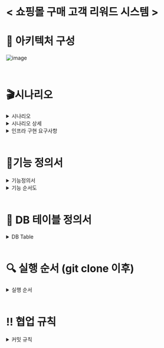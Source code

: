 # < 쇼핑몰 구매 고객 리워드 시스템 >
# 📄 아키텍처 구성
![image](https://user-images.githubusercontent.com/118877424/227402385-93f24094-9a1d-4bb9-b732-1fc5aa601674.png)

<br/>

# 🎬시나리오 
<details>
<summary>시나리오</summary>

<!-- summary 아래 한칸 공백 두어야함 -->
이커머스 업체인 샵스테이츠는 각종 굿즈를 판매하는 온라인 쇼핑몰을 운영하고 있습니다. 샵스테이츠는 충성 고객에 대한 이벤트를 기획하였습니다.

데일리 출석 이벤트를 제공하여, 꾸준히 방문 인증을 하는 고객에 대해 리워드를 제공하는 것이 목표입니다.

이를 위해서 기존에 잘 운영되고 있던 쇼핑몰 사이트 위에, 데일리 출석 이벤트를 위해 별도의 시스템을 구축하려고자 합니다.
</details>

<details>
<summary>시나리오 상세</summary>

<!-- summary 아래 한칸 공백 두어야함 -->
1. 이벤트 기간 : 2023년 3월 1일 ~ 3월 14일 (사용자는 총 14가지의 리워드 상품(상품고정)을 수령할 수 있다.)
2. 출석에 대한 리워드 수령 관련 내용
~~- **사용자**는 출석인증을 완료한 후 누적된 출석일에 해당하는 리워드 상품을 출석인증 완료와 동시에 상품을 수령할 수 있다.~~
- **사용자**는 출석인증을 통하여 인증용 토큰을 받은후 추가적으로 출석체크를 요청하면서 리워드 상품을 수령한다.  
- 리워드 항목은 아래 14가지로 고정되어 있다.
- 리워드 상품별 수령 횟수는 1회로 제한 된다.
- 🎁 누석 출석일 별 상품 목록
    
    
    | 누적 출석일 | 상 품 명 |
    | --- | --- |
    | 1 | 아이폰 14 |
    | 2 | 에어팟 맥스 2 |
    | 3 | MacBook Pro |
    | 4 | 금 10돈 |
    | 5 | 안희찬과의 데이트권 |
    | 6 | 이승준과의 식사 데이트권 |
    | 7 | 서영준과의 쇼핑 데이트권 |
    | 8 | 이창원과의 데이트권 |
    | 9 | 현금 1000 만원 |
    | 10 | KIA 스포티지 |
    | 11 | 에르메스 핸드백  |
    | 12 | 제네시스 GV80 |
    | 13 | 포르쉐 911 |
    | 14 | 롤스로이스 |
1. **사용자**는 이름/이메일/전화번호를 입력하여 출석 인증을 요청할 수 있다.
- 출석 인증 완료와 동시에 출석횟수 증가(일 1회 제한) 및 리워드 상품 수령
2. **사용자**는 자신의 출석 내역을 조회할 수 있다.
- 이벤트가 시작된 3월 1일 부터의 당일 까지의 출석횟수 조회
3. **사용자**는 본인이 수령가능한 리워드 상품을 조회할 수 있다.
- 리워드 상품 조회 시 누적 출석일별 상품 목록 14가지 조회
4. **리워드 시스템 관리자**는 고객(전체)의 출석 현황을 알 수 있다.
- 전체 고객의 이름, 출석일수를 불러온다.
5. **리워드 시스템 관리자**는 고객의 리워드 현황을 알 수 있다.
- 전체 고객의 이름, 수령한 리워드 내역을 확인 할 수 있다.
6. **리워드 시스템 관리자**는 고객 정보에 문제가 있을 시 수정을 할 수 있다.
7. **리워드 시스템 관리자**는 상품 수량을 임의적으로 수정 할 수 있다.
- 리워드 수량은 0~10 까지 조절할 수 있다. 
8. 사용자가 리워드 상품을 수령 할 때 리워드 상품 수량이 부족할 시 자동적으로 수량이 조절된다.
- 리워드 상품 수량이 3개 이하 까지 소모 됐을 경우 10개로 자동 충전 된다.
9. 리워드 상품 수량이 부족하여 자동 충전됨과 동시에 관리자에게 e-mail 로 충전 완료 메일이 전송된다.
10. ~~예시~~
    1. ~~김코딩  사용자의 출석 및 리워드 상품 수령~~
        - ~~출석 인증 필요 정보
        - name = 김코딩
        - email = asd123@gmail.com
        - phoneNum = 01012341234~~
        - ~~if) 1, 3, 5, 7, 10, 11, 12, 14일 출석
        - 누적 출석일 : 8일
        - 수령 가능 리워드 상품 : 1~8일차까지의 상품~~
</details>

<details>
<summary>인프라 구현 요구사항</summary>

<!-- summary 아래 한칸 공백 두어야함 -->
1. 사용자 인증 시스템과 리워드 시스템은 별개의 도메인으로 설계해야 합니다.
2. 두 개의 시스템은 느슨하게 결합되어야 합니다.
3. 모든 서버는 컨테이너 환경 또는 서버리스로 구현되어야 합니다.
4. 시스템 전반의 가용성을 고려해야 합니다.
5. 리워드 시스템 구현이 CI/CD에 의해 자동화되어야 합니다.
6. IaC화가 진행되어야 합니다.
</details>

<br/>

# 📑기능 정의서
<details>
<summary>기능정의서</summary>

<!-- summary 아래 한칸 공백 두어야함 -->
![image](https://user-images.githubusercontent.com/118877424/229817873-5a9ff210-7ff9-4031-a4f8-59c644a37156.png)

</details>

<details>
<summary>기능 순서도</summary>

<!-- summary 아래 한칸 공백 두어야함 -->
![image](https://user-images.githubusercontent.com/118877424/229822886-bcba4bca-9f65-4a01-99e2-592817a89538.png)

</details>





<br/>

# 💾 DB 테이블 정의서
<details>
<summary>DB Table</summary>

<!-- summary 아래 한칸 공백 두어야함 -->
![image](https://user-images.githubusercontent.com/99157446/226222967-4cda5155-292c-412c-9f81-2431d28540c5.png)
![image](https://user-images.githubusercontent.com/99157446/226222989-223c7e10-1541-4f2f-b646-b058919db1a6.png)
![image](https://user-images.githubusercontent.com/99157446/226233871-824af74a-970a-4900-acdb-5453b50fa2f8.png)

</details>

<br/>


# 🔍 실행 순서 (git clone 이후)
<details>
<summary>실행 순서</summary>

<!-- summary 아래 한칸 공백 두어야함 -->
* 첫번째. login-check-lambda 디렉토리
  1. npm install
  2. sls deploy          
  3. sls dynamodb:seed  // dynamoDB 테이블 생성 (userTable.json 소스 기반)

* 두번째. StockIncreaseLambda 디렉토리
  1. serverless plugin install -n serverless-lift 
  2. sls deploy

* 세번째. Admin-Control-Lambda 디렉토리
  1. sls deploy

* 네번째. clientFunction 디렉토리
  1. 소스코드 수정 후 git push 시 GitAction 을 통하여 설정된 AWS 계정의 ECR 레포지토리로 이미지 업로드 됨
  2. ECS Task 및 Service 의 배포 버전 개정 진행

* 다섯번째. 서비스 이용 (Postman 이용)
  1. 사용자 출석 인증 요청
    => POST : <ECS퍼블릭주소>:3000/user/attendance
    => Body : 인증 정보 입력
```
{
  "email": "asd123@gmail.com",
  "name": "김코딩",
  "phoneNum": "01012341234"
} 
```
출석 체크 완료

![image](https://user-images.githubusercontent.com/118877424/227089909-8f0efc09-2088-4900-a98f-7e08f37c4d53.png)

이미 출석 체크를 완료하여 리워드 보상을 받았을 경우
 
![image](https://user-images.githubusercontent.com/118877424/227089743-c74e8e6e-9d1d-4d4a-b233-cee2e94481f6.png)

사용자 인증정보 틀렸을 경우

![image](https://user-images.githubusercontent.com/118877424/227090291-28398b8e-8b0a-45e2-8b0f-f50765d76700.png)


  2. 사용자 출석 내역 조회 
    => POST : <ECS퍼블릭주소>:3000/user/attendance2
    => Body : 인증 정보 입력 (사용자 출석 인증 요청 시 Body와 동일)
    
 ![image](https://user-images.githubusercontent.com/118877424/227090003-3f8a6078-605f-43f2-8ac6-f0b73622ad32.png)

  
  3. 사용자의 수령 가능 리워드(누적 출석수)조회
    => GET : <ECS퍼블릭주소>:3000/user/reward
    
 ![image](https://user-images.githubusercontent.com/118877424/227089329-f700299d-6b19-450b-ac08-55b2b22d2f97.png)


  4. 리워드 시스템 관리자의 고객 출석 현황 조회
    => GET <Api gateway Endpoint/users/attendance>
![image](https://user-images.githubusercontent.com/99157446/227093462-bf36e88c-0004-447e-a9b1-e1f55caa5d8f.png)
  
  5. 리워드 시스템 관리자의 해당 고객의 리워드 수령 내역 조회
    => GET <Api gateway Endpoint/users/reward>
    ![image](https://user-images.githubusercontent.com/99157446/227094117-75eae7ae-3788-44f3-b044-a504773a6d8b.png)
    
  6. 리워드 시스템 관리자는 리워드의 수량을 조절할 수 있다.
    => PUT <Api gateway Endpoint/rewards
    ![image](https://user-images.githubusercontent.com/99157446/227094509-72851e10-e306-44dd-9996-2b17c0ba6be0.png)


* 여섯번째. 시스템 모니터링(CloudWatch)
  1. DynamoDB로의 접근 횟수에 따라 경보알람 발생 및 이메일 전송
  ![image](https://user-images.githubusercontent.com/118877424/227111679-e733e9ff-a938-4548-96f3-ff97d156d3e7.png)
    
  ![image](https://user-images.githubusercontent.com/118877424/227111459-7010c73c-36fd-4f9e-a7bd-104d8371cd5c.png)


  2. 시간 별 접근 횟수 모니터링
  
![image](https://user-images.githubusercontent.com/118877424/227111391-2fed3f72-d2af-4987-ace9-1b98d3273ee2.png)
</details>


<br/>

# ‼️ 협업 규칙
<details>
<summary>커밋 규칙</summary>
## 1. 커밋 규칙
커밋 명| 내용
-- | --
Create| 신규 생성
Update| 기존 파일 업데이트
Delete| 삭제
Fix| 오류 수정

## 2. Merge 규칙
요구사항에 대한 최소요구 사항 충족시 팀원과의 소통 후 동의하에 머지 진행.

## 3. Branch 정의
Branch 명 | 내용
-- | --
main | 제품으로 출시될 수 있는 브랜치


## 4. 상황 별 Git 조작 순서 및 방법
### git에 익숙하지 않은 팀원들을 위해 작성한 git command 및 조작 방법
* $ git pull : develop 브랜치의 최신 변경사항을 로컬로 가져온다. 
* $ git add <file 명>: git add . 를 통해 모든 파일을 staging area에 추가할 수 있다. 
* $ git commit -m "커밋메세지" 
* $ git push origin <feature branch>: origin(원격 저장소)의 feature branch로 로컬 변경 내역을 push
github에서 develop branch <- feature branch 방향으로  Pull Request 진행

리뷰가 종료되고 모든 팀원의 Approve 된다면 Merge한다. 

----
<!-- summary 아래 한칸 공백 두어야함 -->

</details>
























